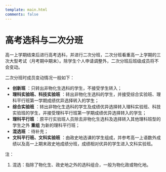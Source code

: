```yaml
---
template: main.html
comments: false
---
```


# 高考选科与二次分班

高一上学期结束后进行高考选科，并进行二次分班，二次分班看重高一上学期的三次大型考试（月考期中期末）。除学生个人申请调整外，二次分班后班级成员将不会变动。

二次分班时成员变动情况一般如下：

- __创新班__ ：只转出非物化生选科的学生，不接受学生转入；
- __理科实验班、科技实验班__ ：转出非物化生选科的学生，并接受综合实验班、理科平行班第一学期成绩优异选择转入的学生；
- __综合实验班__ ：转出非物化生选科的学生及成绩优异选择转入理科实验班、科技实验班的学生，并接受理科平行班第一学期成绩优异选择转入的学生；
- __理科平行班__ ：原平行实验班人员除去非物化生选科及选择转入其他理科班型的学生之外 __重组__ 为新的理科平行班；
- __混选班__ ：待补充；
- __文科平行班、文科实验班__ ：由政史地选课的学生组成，并参考高一上语数外成绩以及高一上期末政史地成绩分班，成绩相对优异的学生进入文科实验班。

注：
1.  混选：指除了物化生、政史地之外的选科组合，一般为物化政或物化地。
